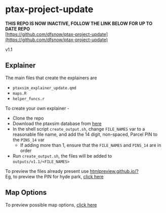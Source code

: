 # ptax-project-update

__THIS REPO IS NOW INACTIVE, FOLLOW THE LINK BELOW FOR UP TO DATE REPO__  
[https://github.com/dfsnow/ptax-project-update](https://github.com/dfsnow/ptax-project-update)

v1.1

## Explainer

The main files that create the explainers are 
- `ptaxsim_explainer_update.qmd`
- `maps.R`
- `helper_funcs.r`

To create your own explainer - 
- Clone the repo
- Download the ptaxsim database from [here](https://gitlab.com/ccao-data-science---modeling/packages/ptaxsim#database-installation)
- In the shell script `create_output.sh`, change `FILE_NAMES` var to a reasonable file name, and add the 14 digit, non-spaced, Parcel PIN to the `PINS_14` var
  - If adding more than 1, ensure that the `FILE_NAMES` and `PINS_14` are in order
- Run `create_output.sh`, the files will be added to `outputs/v1.1/<FILE_NAMES>`

To preview the files already present use [htmlpreview.github.io/?](htmlpreview.github.io/?)  
Eg, to preview the PIN for hyde park, [click here](https://htmlpreview.github.io/?https://github.com/divij-sinha/ptax-project-update/blob/main/outputs/v1.1/hyde_park_noexe_chicago/ptaxsim_explainer_update.html)

## Map Options

To preview possible map options, [click here](https://htmlpreview.github.io/?https://github.com/divij-sinha/ptax-project-update/blob/main/map_options/map_options.html)

